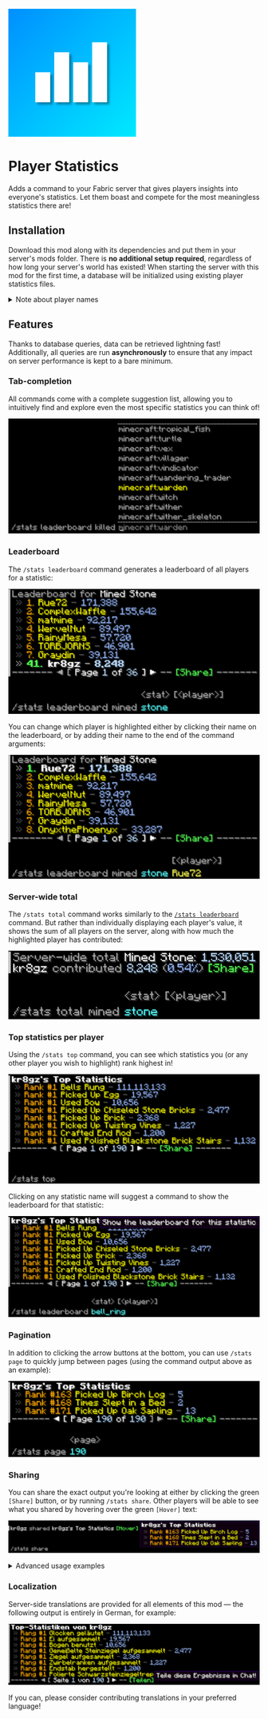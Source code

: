 ![PlayerStatistics icon](src/main/resources/assets/playerstatistics/icon.png)

# Player Statistics
Adds a command to your Fabric server that gives players insights into everyone's statistics.
Let them boast and compete for the most meaningless statistics there are!

## Installation
Download this mod along with its dependencies and put them in your server's mods folder.
There is **no additional setup required**, regardless of how long your server's world has existed!
When starting the server with this mod for the first time, a database will be initialized using existing player statistics files.

<details>
<summary>Note about player names</summary>
Player names are initially obtained through the user cache (the <code>usercache.json</code> file in the server folder).
This means that only the most recently used (by default) 1,000 player names can be inserted into the database on initialization.
Missing player names will be updated when the affected players rejoin your server.
</details>

## Features
Thanks to database queries, data can be retrieved lightning fast! Additionally, all queries are run **asynchronously**
to ensure that any impact on server performance is kept to a bare minimum.

### Tab-completion
All commands come with a complete suggestion list, allowing you to intuitively find and explore
even the most specific statistics you can think of!

![Tab-completion showcase](gallery/tab-suggestions.png)

### Leaderboard
The `/stats leaderboard` command generates a leaderboard of all players for a statistic:

![Leaderboard example](gallery/leaderboard.png)

You can change which player is highlighted either by clicking their name on the leaderboard,
or by adding their name to the end of the command arguments:

![Custom leaderboard highlight](gallery/leaderboard-highlight.png)

### Server-wide total
The `/stats total` command works similarly to the [`/stats leaderboard`](#leaderboard) command.
But rather than individually displaying each player's value, it shows the sum of all players on the server,
along with how much the highlighted player has contributed:

![Example of server-wide total and contribution](gallery/server-total.png)

### Top statistics per player
Using the `/stats top` command, you can see which statistics you (or any other player you wish to highlight) rank highest in!

![Player top statistics example](gallery/player-top.png)

Clicking on any statistic name will suggest a command to show the leaderboard for that statistic:

![Example suggestion to display leaderboard](gallery/leaderboard-suggestion.png)

### Pagination
In addition to clicking the arrow buttons at the bottom, you can use `/stats page`
to quickly jump between pages (using the command output above as an example):

![Pagination example](gallery/pages.png)

### Sharing
You can share the exact output you're looking at either by clicking the green `[Share]` button, or by running `/stats share`.
Other players will be able to see what you shared by hovering over the green `[Hover]` text:

![Sharing example](gallery/sharing.png)

<details>
<summary>Advanced usage examples</summary>

### Random statistics
Instead of specifying a statistic, you can also let the mod choose one for you:

![Random leaderboard](gallery/random-leaderboard.png)

### Precise values
Hovering over certain types of values will show them in more precise units:

![Example of precise value in hover text](gallery/hover-value.png)

### Remove highlight
You can create command output without any highlight by specifying a non-existent player name, such as `-`:

![Example leaderboard without highlight](gallery/remove-highlight.png)
</details>

### Localization
Server-side translations are provided for all elements of this mod &mdash;
the following output is entirely in German, for example:

![German translation example](gallery/translations.png)

If you can, please consider contributing translations in your preferred language!
